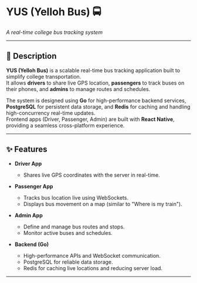 # YUS (Yelloh Bus) 🚍  
*A real-time college bus tracking system*

---

## 📖 Description
**YUS (Yelloh Bus)** is a scalable real-time bus tracking application built to simplify college transportation.  
It allows **drivers** to share live GPS location, **passengers** to track buses on their phones, and **admins** to manage routes and schedules.  

The system is designed using **Go** for high-performance backend services, **PostgreSQL** for persistent data storage, and **Redis** for caching and handling high-concurrency real-time updates.  
Frontend apps (Driver, Passenger, Admin) are built with **React Native**, providing a seamless cross-platform experience.  

---

## ✨ Features
- **Driver App**
  - Shares live GPS coordinates with the server in real-time.  

- **Passenger App**
  - Tracks bus location live using WebSockets.  
  - Displays bus movement on a map (similar to "Where is my train").  

- **Admin App**
  - Define and manage bus routes and stops.  
  - Monitor active buses and schedules.  

- **Backend (Go)**
  - High-performance APIs and WebSocket communication.  
  - PostgreSQL for reliable data storage.  
  - Redis for caching live locations and reducing server load.  

---
